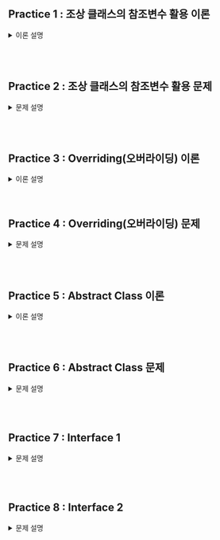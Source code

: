 ## Practice 1 : 조상 클래스의 참조변수 활용 이론

<details>
<summary>이론 설명</summary>

### **[이론]**

1. `조상 클래스의 참조변수`를 이용해서 `자손 클래스의 인스턴스`를 참조할 수 있다.
   하지만 조상 클래스의 참조변수로는 자손 클래스의 멤버에 접근할 수 없다.<br>
   **Example** : 조상 클래스의 참조변수로 자손 클래스의 멤버에 접근 불가.
   ```java
   class UpperClass {
      int a;
      void methodA() {
          System.out.println("UpperClass methodA()");
      }
   }
   class LowerClass extends UpperClass {
       int b;
       void methodB() {
           System.out.println("LowerClass methodB()");
       }
   }
   public class test {
      public static void main(String[] args) {
          UpperClass up = new LowerClass();
          up.methodA();
          up.methodB(); // error
      }
   }
   ```
2. 조상 클래스를 상속받는 자손 클래스들을 하나의 배열에 담고 싶다면, 다음과 같은 과정으로 가능하다.

   1. `조상 클래스의 참조변수`를 이용해서 배열을 생성한다.
   2. `자손 클래스의 인스턴스`를 생성해서 조상 클래스의 참조변수에 대입한다.
   3. `조상 클래스의 참조변수`를 이용해서 배열의 요소에 접근한다.
      <br> 이때, 조상 클래스의 참조변수로는 자손 클래스의 멤버에 접근할 수 없다. -> 주석 참고

   ```java
   class UpperClass {
        public int a;
        void methodA() {
             System.out.println("UpperClass methodA()");
        }
        UpperClass() {
            a = 10;
        }
   }

   class LowerClassA extends UpperClass {
       public int b;
       LowerClassA() {
           a = 10;
           b = 20;
       }
   }
   class LowerClassB extends UpperClass {
       public int c;
       LowerClassB() {
           a = 30;
           c = 40;
       }
   }
   public class test {
      public static void main(String[] args) {
          UpperClass[] arr = new UpperClass[3];
          arr[0] = new UpperClass();
          arr[1] = new LowerClassA();
          arr[2] = new LowerClassB();

          for(int i = 0; i < arr.length; i++) {
               arr[i].methodA();
          }
          arr[0].a = 100; // not error
          arr[1].a = 200; // not error
          arr[2].a = 300; // not error

          arr[0].b = 100; // error
          arr[1].b = 200; // not error
          arr[2].b = 300; // error

          arr[0].c = 100; // error
          arr[1].c = 200; // error
          arr[2].c = 300; // not error
      }
   }
   ```

</details>

<br><br>

## Practice 2 : 조상 클래스의 참조변수 활용 문제

<details>
<summary>문제 설명</summary>

### **[문제]** 도형을 담는 배열

다음과 같은 도형 클래스가 있다.

Shape 클래스 (조상 클래스): 도형의 넓이를 출력하는 printArea() 메소드를 포함한다. <br>
Rectangle 클래스 (자손 클래스1): 사각형의 가로와 세로를 가지며, 넓이를 계산하는 calculateArea() 메소드를 포함한다. <br>
Circle 클래스 (자손 클래스2): 원의 반지름을 가지며, 넓이를 계산하는 calculateArea() 메소드를 포함한다. <br>

#### TODO 1

Shape 클래스의 참조변수를 사용하여 Rectangle과 Circle 클래스의 인스턴스를 저장하는 배열을 만들어 보자. <br>
**0번째 요소**에는 `Rectangle` 인스턴스를 `Width = 4`, `Height = 5`로, **1번째 요소**에는 `Circle` 인스턴스를 `radius = 3`으로 저장한다. <br>

 

#### TODO 2

배열의 각 요소(배열의 모든 요소)에 저장된 도형의 넓이를 출력하는 printArea() 메소드를 호출한다. <br>

</details>

<br><br>

## Practice 3 : Overriding(오버라이딩) 이론

<details>
<summary>이론 설명</summary>

### **[이론]**

**오버라이딩**이란 상속 관계에 있는 `조상 클래스의 메서드`를 `자손 클래스`에서 재정의하는 것을 말한다.
오버라이딩을 통해 조상 클래스의 메서드를 자손 클래스에서 재정의하면, 자손 클래스의 인스턴스를 생성하여 해당 메서드를 호출하면 자손 클래스에서 재정의한 메서드가 호출된다.
재정의 하는 방법으로는 조상 클래스의 메서드와 동일한 메서드(메서드명, 매개변수, 반환타입 일치)를 자손 클래스에 정의하면 된다.
그리고 메서드 앞에 `@Override` 어노테이션을 붙여주면 오버라이딩을 했는지를 컴파일러가 체크해준다.

해당 내용을 코드로 구현하면 다음과 같다.

```java
class UpperClass {
    void methodA() {
        System.out.println("UpperClass methodA()");
    }
}
class LowerClass extends UpperClass {
    @Override
    void methodA() {
        System.out.println("LowerClass methodA()");
    }
}
public class test {
    public static void main(String[] args) {
        UpperClass upper = new UpperClass(); // 조상 클래스 참조변수, 조상 클래스 인스턴스
        LowerClass lower = new LowerClass(); // 자손 클래스 참조변수, 자손 클래스 인스턴스
        UpperClass test = new LowerClass(); // 조상 클래스 참조변수, 자손 클래스 인스턴스
     // LowerClass err = new UpperClass(); // 자손 클래스 참조변수, 조상 클래스 인스턴스 (X)
        upper.methodA(); // UpperClass methodA()
        lower.methodA(); // LowerClass methodA()
        test.methodA(); // LowerClass methodA()
    }
}
```

#### 출력 결과

    UpperClass upper : UpperClass
    LowerClass lower : LowerClass
    UpperClass test : LowerClass

조상 클래스의 참조변수는 조상 클래스의 인스턴스를 참조할 수 있고,(출력결과 첫번째 줄)<br>
자손 클래스의 참조변수는 자손 클래스의 인스턴스를 참조할 수 있다.(출력결과 두번째 줄)<br>
추가로 Overriding을 통해 재정의한 메서드는 조상 클래스의 참조변수로 자손 클래스의 인스턴스를 참조할 경우에는
자손 클래스에서 재정의한 메서드가 호출된다. (출력결과 세번째 줄)<br>

</details>
<br><br>

## Practice 4 : Overriding(오버라이딩) 문제

<details>
<summary>문제 설명</summary>

### **[문제]** Overriding

### **[설명]**

이 코드는 `Bike` 클래스와 `Car` 클래스는 `Vehicle` 클래스를 상속받는다. <br>
이 과정 중에서 overriding을 통해 `display()` 메서드를 재정의해두었다. <br>

이번 과제에서는 이미 만들어져 있는 크기 3인 vehicles 배열에 각각의 인스턴스를 넣고, <br>
for문을 통해 각각의 인스턴스의 display() 메서드를 호출한다. <br>

**TODO 1 : vehicles 배열을 조건에 맞게 채우시오.**

1.  첫 번째 인덱스에는 Vehicle 클래스의 인스턴스를 넣는다.
2.  두 번째 인덱스에는 Bike 클래스의 인스턴스를 넣는다.
3.  세 번째 인덱스에는 Car 클래스의 인스턴스를 넣는다.

**TODO 2 : for문을 통해 vehicles 배열의 각 인덱스에 있는 인스턴스의 display() 메서드를 호출하시오.**

출력 결과 : <br>
This is a vehicle. <br>
This is a bike. <br>
This is a car. <br>

</details>

<br><br>

## Practice 5 : Abstract Class 이론

<details>
<summary>이론 설명</summary>

### **[이론]**

- `Abstract` 클래스 (추상 클래스)란?

  완전하지 않은 클래스로, 하나 이상의 추상 메소드(구현되지 않은 메소드)를 포함한다.
  추상 클래스는 객체를 생성할 수 없으며, 다른 클래스가 상속받아 구현해야 한다.
  추상 클래스의 목적은 공통적인 기능을 상속받아 사용하고, 필요한 기능을 자식 클래스에서 구현하도록 하는 것이다.

- 추상 클래스 규칙

  1. abstract 키워드를 사용하여 추상 클래스를 선언합니다.
  2. 추상 클래스는 하나 이상의 추상 메소드를 포함할 수 있습니다. 추상 메소드는 선언부만 있고 구현부가 없는 메소드입니다.
  3. 추상 클래스를 상속받은 클래스는 반드시 추상 클래스의 추상 메소드를 구현해야 합니다. 만약 구현하지 않으면 해당 클래스도 추상 클래스로 선언해야 합니다.

- 추상 클래스 사용 예시

  ```java
  // 추상 클래스
  abstract class Animal {
      abstract void makeSound(); // 추상 메소드

      void displayInfo() { // 일반 메소드
          System.out.println("This is an animal.");
      }
  }

  // 구체 클래스 1
  class Dog extends Animal {
      @Override
      void makeSound() { // 추상 메소드 구현
          System.out.println("Woof!");
      }
  }

  // 구체 클래스 2
  class Cat extends Animal {
      @Override
      void makeSound() { // 추상 메소드 구현
          System.out.println("Meow!");
      }
  }

  // Main 클래스
  public class Main {
     public static void main(String[] args) {
        // 객체 생성
        Dog dog = new Dog();
        Cat cat = new Cat();

        // 구체 클래스에서 구현된 메소드 호출
        dog.makeSound(); // 출력: Woof!
        cat.makeSound(); // 출력: Meow!

        // 추상 클래스의 일반 메소드 호출
        dog.displayInfo(); // 출력: This is an animal.
        cat.displayInfo(); // 출력: This is an animal.
     }
  }
  ```

</details>

<br><br>

## Practice 6 : Abstract Class 문제

<details>
<summary>문제 설명</summary>

### **[문제]** 추상 클래스 Vehicle

### **[설명]**

코드는 추상 클래스 Vehicle을 상속받은 Car 클래스와 Bicycle 클래스를 구현하였다. <br>
추상 클래스 Vehicle에는 추상 메소드 start()와 stop()이 있고, 일반 메소드 displayInfo()가 있다. <br>
Car 클래스와 Bicycle 클래스는 추상 메소드 start()와 stop()을 구현하고 있다. <br>

- **TODO 부분을 채워서 코드를 완성해보자.**
  모든 추상 메서드들에 대해 상속받는 클래스가 구현해야 한다. 구현하는 과정에 있어서, <br>
  @Override 어노테이션을 사용하면 오버라이딩을 하고 있다는 것을 명시적으로 표현할 수 있다. <br>
  추가로 구현하는 추상 메서드에 대해 매개변수, 리턴 타입, 접근 제한자 등을 완전히 동일하게 구현해야 한다. <br>

#### 출력결과

    Car starts.
    Car stops.
    Bicycle starts.
    Bicycle stops.
    This is a vehicle.
    This is a vehicle.

</details>

<br><br>

## Practice 7 : Interface 1

<details>
<summary>문제 설명</summary>

### **[문제]** 맥주가 마시고 싶어요 (변형)

### **[설명]**

상속을 통해 구현한 '맥주가 마시고 싶어요'를 인터페이스를 활용하여 구현해보자

Beer 클래스를 Interface로 변형한 뒤, Cass와 Hoegaarden 클래스가 Beer 인터페이스를 구현하도록 변경한다.

기존 코드는 다음과 같다.

```java
class Beer {
    String type;
    String model;
    int ABV;

    Beer(String type, String model, int ABV) {
        this.type = type;
        this.model = model;
        this.ABV = ABV;
    }

    void drink() {
        System.out.println(model + "을(를) 마십니다");
    }

    void getType() {
        System.out.println(model + "의 타입 : " + type);
    }

    void getABV() {
        System.out.println(model + "의 도수 : " + ABV);
    }
}

class Cass extends Beer {
    Cass(String type, String model, int ABV) {
        super(type, model, ABV);
    }
}

class Hoegaarden extends Beer {
    String flavor;

    Hoegaarden(String type, String model, int ABV, String flavor) {
        super(type, model, ABV);
        this.flavor = flavor;
    }

    void drink() {
        System.out.println(flavor + "맛 " + model + "을(를) 마십니다\n");
    }

    void getFlavor() {
        System.out.println(model + "의 맛 : " + flavor);
    }
}

public class BeerTest {
    public static void main(String[] args) {
        Hoegaarden h1 = new Hoegaarden("밀맥주", "호가든", 5, "레몬");
        Hoegaarden h2 = new Hoegaarden("밀맥주", "호가든", 5, "일반");
        Cass c = new Cass("밀맥주", "카스", 6);

        order(h1);
        order(h2);
        order(c);
    }

    static void order(Beer b) {
        if (b instanceof Hoegaarden) {
            Hoegaarden h = (Hoegaarden) b;
            h.getType();
            h.getABV();
            h.getFlavor();
            h.drink();
        } else if (b instanceof Cass) {
            Cass c = (Cass) b;
            c.getType();
            c.getABV();
            c.drink();
        }
    }
}
```

<span style="color:red"> HINT : 공통된 부분만 빼내면 된다. </span>

</details>

<br><br>

## Practice 8 : Interface 2

<details>
<summary>문제 설명</summary>

### **[문제]** 맥북이 사고 싶어요

### **[설명]**

맥북이 사고 싶어요.

그램 말고 맥북이 사고 싶어요.

인텔 실리콘 맥북 말고 애플 실리콘 맥북이 사고 싶어요.

메서드의 매개변수로 맥북(애플 실리콘)이 들어오면 구매하는 메서드를 작성해보자

- **PC Interface**

  getModel 메서드 : 반환타입 void, 접근제어자 public

  getPrice 메서드 : 반환타입 void, 접근제어자 public

  getManufacture : 반환타입 void, 접근제어자 public

- **Macbook Class**

  PC Interface를 구현하는 클래스

  model(String), price(Integer), manufacturedAt(Integer), version(String)을 멤버변수로 갖는다

  getModel 메서드 : 출력 예시 - `모델 : 맥북`

  getPrice 메서드 : 출력 예시 - `가격 : 2400000`

  getManufacture 메서드 : 출력 예시 - `제조년월 : 2023`

  getVersion() : 반환타입 String, 접근제어자 public, 출력 예시 - `버전 : 애플 실리콘`

  생성자의 매개변수로 model(String), price(Integer), manufacturedAt(Integer), version(String)을 받는다

- **Gram Class**

  PC Interface를 구현하는 클래스

  model(String), price(Integer), manufacturedAt(Integer)을 멤버변수로 갖는다

  getModel 메서드 : 출력 예시 - `모델 : 그램`

  getPrice 메서드 : 출력 예시 - `가격 : 1100000`

  getManufacture 메서드 : 출력 예시 - `제조년월 : 2022`

  생성자의 매개변수로 model(String), price(Integer), manufacturedAt(Integer)을 받는다

  | 인스턴스 타입 | 인스턴스 이름 | model      | price   | manufacturedAt | version       |
  | ------------- | ------------- | ---------- | ------- | -------------- | ------------- |
  | Macbook       | m1            | "맥북에어" | 2400000 | 2023           | "애플 실리콘" |
  | Macbook       | m2            | "맥북프로" | 1500000 | 2021           | "인텔 실리콘" |
  | Gram          | g1            | "그램"     | 1100000 | 2022           |               |

```java
public class Practice08 {
    public static void main(String[] args) {
        // TO DO

        order(m1);
        order(m2);
        order(g1);
    }

    static void order( ? ) {
        if ( 그램인지 체크 ) {
            System.out.println("이게 아니야");
        } elif ( 맥북인지 체크 ) {
            if ( 인텔 실리콘인지 체크 ) {
                System.out.println("이게 아니야");
            } elif ( 애플 실리콘인지 체크 ) {
                System.out.println("이걸로 주세요");
            }
        }
    }
}
```

<span style="color:red"> HINT : 공통된 부분만 빼내면 된다. </span>

#### 출력결과

```java
모델 : 맥북프로
가격 : 2400000
제조년월 : 2023
버전 : 애플 실리콘
이걸로 주세요

모델 : 맥북에어
가격 : 1500000
제조년월 : 2021
버전 : 인텔 실리콘
이게 아니야

모델 : 그램
가격 : 1100000
제조년월 : 2022
이게 아니야
```

</details>
